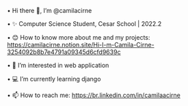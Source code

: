 • Hi there 👋, I’m @camilacirne

• ✨ Computer Science Student, Cesar School | 2022.2

• 😊 How to know more about me and my projects: https://camilacirne.notion.site/Hi-I-m-Camila-Cirne-3254092b8b7e4791a09345d6cfd9639c

• 👀 I’m interested in web application

• 💻 I’m currently learning django

• 📫 How to reach me: https://br.linkedin.com/in/camilaacirne
